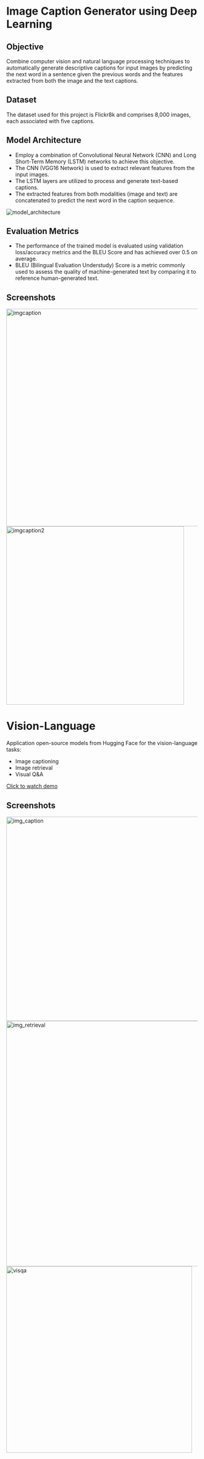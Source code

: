 # Image Caption Generator using Deep Learning

## Objective
Combine computer vision and natural language processing techniques to automatically generate descriptive captions for input images by predicting the next word in a sentence given the previous words and the features extracted from both the image and the text captions.

## Dataset
The dataset used for this project is Flickr8k and comprises 8,000 images, each associated with five captions.

## Model Architecture
- Employ a combination of Convolutional Neural Network (CNN) and Long Short-Term Memory (LSTM) networks to achieve this objective.
- The CNN (VGG16 Network) is used to extract relevant features from the input images.
- The LSTM layers are utilized to process and generate text-based captions.
- The extracted features from both modalities (image and text) are concatenated to predict the next word in the caption sequence.

![model_architecture](https://github.com/cybersamurai2410/Image_Caption/assets/66138996/c33f43a3-d4ef-42c3-8695-caf9e0674b54)

## Evaluation Metrics
- The performance of the trained model is evaluated using validation loss/accuracy metrics and the BLEU Score and has achieved over 0.5 on average.
- BLEU (Bilingual Evaluation Understudy) Score is a metric commonly used to assess the quality of machine-generated text by comparing it to reference human-generated text.

## Screenshots
<img width="571" alt="imgcaption" src="https://github.com/cybersamurai2410/Image_Caption/assets/66138996/b4f898dd-24aa-427c-98de-d5a37540ea33">
<img width="468" alt="imgcaption2" src="https://github.com/cybersamurai2410/Image_Caption/assets/66138996/2c974f55-73be-46b8-9030-93fff6456851">

# Vision-Language 
Application open-source models from Hugging Face for the vision-language tasks:
- Image captioning
- Image retrieval
- Visual Q&A

[Click to watch demo]()

## Screenshots
<img width="536" alt="img_caption" src="https://github.com/user-attachments/assets/5f4bcf2a-cad6-41fa-b81f-4d4eacc908cb">
<img width="644" alt="img_retrieval" src="https://github.com/user-attachments/assets/bb4852c3-8c7e-4af0-88e6-9b6d33e86c13">
<img width="489" alt="visqa" src="https://github.com/user-attachments/assets/55b107d6-9a9a-4701-9ca4-b73273b158f4">

